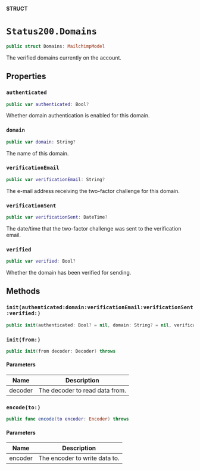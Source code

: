 **STRUCT**

# `Status200.Domains`

```swift
public struct Domains: MailchimpModel
```

The verified domains currently on the account.

## Properties
### `authenticated`

```swift
public var authenticated: Bool?
```

Whether domain authentication is enabled for this domain.

### `domain`

```swift
public var domain: String?
```

The name of this domain.

### `verificationEmail`

```swift
public var verificationEmail: String?
```

The e-mail address receiving the two-factor challenge for this domain.

### `verificationSent`

```swift
public var verificationSent: DateTime?
```

The date/time that the two-factor challenge was sent to the verification email.

### `verified`

```swift
public var verified: Bool?
```

Whether the domain has been verified for sending.

## Methods
### `init(authenticated:domain:verificationEmail:verificationSent:verified:)`

```swift
public init(authenticated: Bool? = nil, domain: String? = nil, verificationEmail: String? = nil, verificationSent: DateTime? = nil, verified: Bool? = nil)
```

### `init(from:)`

```swift
public init(from decoder: Decoder) throws
```

#### Parameters

| Name | Description |
| ---- | ----------- |
| decoder | The decoder to read data from. |

### `encode(to:)`

```swift
public func encode(to encoder: Encoder) throws
```

#### Parameters

| Name | Description |
| ---- | ----------- |
| encoder | The encoder to write data to. |